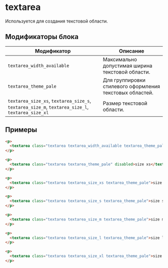# textarea

Используется для создания текстовой области.

## Модификаторы блока

| Модификатор | Описание |
|-------------|----------|
| `textarea_width_available` | Максимально допустимая ширина текстовой области. |
| `textarea_theme_pale` | Для группировки стилевого оформления текстовых областей. |
| `textarea_size_xs`, `textarea_size_s`, `textarea_size_m`, `textarea_size_l`, `textarea_size_xl` | Размер текстовой области. |

## Примеры

```html
<p>
  <textarea class="textarea textarea_width_available textarea_theme_pale" rows="3">width available</textarea>
</p>

<p>
  <textarea class="textarea textarea_theme_pale" disabled>size xs</textarea>
</p>

<p>
  <textarea class="textarea textarea_size_xs textarea_theme_pale">size xs</textarea>
</p>

<p>
  <textarea class="textarea textarea_size_s textarea_theme_pale">size s</textarea>
</p>

<p>
  <textarea class="textarea textarea_size_m textarea_theme_pale">size m</textarea>
</p>

<p>
  <textarea class="textarea textarea_size_l textarea_theme_pale">size l</textarea>
</p>

<p>
  <textarea class="textarea textarea_size_xl textarea_theme_pale">size xl</textarea>
</p>
```

